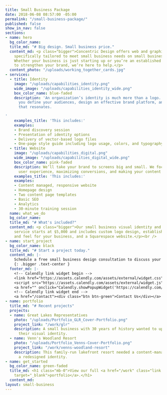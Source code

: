```yaml
---
title: Small Business Package
date: 2018-06-08 08:57:00 -05:00
permalink: "/small-business-package/"
published: false
show_in_nav: false
sections:
- name: hero
  bg_color_name:
  title_md: "# Big design. Small business price."
  content_md: <p class="bigger">Concentric Design offers web and graphic design services
    specifically tailored to meet small business needs on small business budgets.
    Whether your business is just starting up or you’re an established company looking
    to strengthen your brand, we’re here to help.</p>
  content_photo: "/uploads/working_together_cards.jpg"
- services:
  - title: Identity
    image: "/uploads/capabilities_identity.png"
    wide_image: "/uploads/capabilities_identity_wide.png"
    box_color_name: blue-faded
    description: 'An organization’s identity is much more than a logo. We’ll help
      you define your audiences, design an effective brand platform, and deliver messaging
      that resonates.

'
    examples_title: 'This includes:'
    examples:
    - Brand discovery session
    - Presentation of identity options
    - Delivery of vector-based logo files
    - One-page style guide including logo usage, colors, and typography
  - title: Website
    image: "/uploads/capabilities_digital.png"
    wide_image: "/uploads/capabilities_digital_wide.png"
    box_color_name: pink-faded
    description: We’ll take your brand to screens big and small. We focus on smart
      user experience, maximizing conversions, and making your content shine.
    examples_title: 'This includes:'
    examples:
    - Content managed, responsive website
    - Homepage design
    - Two content page templates
    - Basic SEO
    - Analytics
    - 30-minute training session
  name: what_we_do
  bg_color_name:
  title_md: "# What's included?"
  content_md: <p class="bigger">Our small business visual identity and website design
    service starts at $5,000 and includes custom logo design, establishing a look
    and feel for your business, and a Squarespace website.</p><br />
- name: start_project
  bg_color_name: black
  title_md: "# Start a project today."
  content_md: |-
    Schedule a free small business design consultation to discuss your project with us.
    {: .bigger .text-center }
  footer_md: |-
    <!-- Calendly link widget begin -->
    <link href="https://assets.calendly.com/assets/external/widget.css" rel="stylesheet">
    <script src="https://assets.calendly.com/assets/external/widget.js" type="text/javascript"></script>
    <a href="" onclick="Calendly.showPopupWidget('https://calendly.com/concentricdesign/sbintro');return false;"><div class="btn btn-blue">Schedule Consultation</div></a>
    <!-- Calendly link widget end -->
    <a href="/contact"><div class="btn btn-green">Contact Us</div></a>
- name: portfolio
  title_md: "# Recent projects"
  projects:
  - name: Great Lakes Representatives
    photo: "/uploads/Portfolio_GLR_Cover-Portfolio.png"
    project_link: "/work/glr"
    description: A small business with 30 years of history wanted to update and standardize
      their visual identity.
  - name: Venn's Woodland Resort
    photo: "/uploads/Portfolio_Venns-Cover-Portfolio.png"
    project_link: "/work/venns-woodland-resort"
    description: This family-run lakefront resort needed a content-managed site and
      a redesigned identity.
- name: get_started
  bg_color_name: green-faded
  title_md: <h1 class="mb-0">View our full <a href="/work" class="link link-green"
    target="_blank">portfolio</a>.</h1>
  content_md:
layout: small-business
---
```

